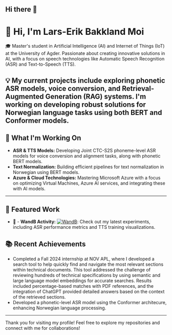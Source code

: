 ## Hi there 👋

# 👋 Hi, I'm Lars-Erik Bakkland Moi

🎓 Master's student in Artificial Intelligence (AI) and Internet of Things (IoT) at the University of Agder. Passionate about creating innovative solutions in AI, with a focus on speech technologies like Automatic Speech Recognition (ASR) and Text-to-Speech (TTS).

💡 My current projects include exploring phonetic ASR models, voice conversion, and Retrieval-Augmented Generation (RAG) systems. I'm working on developing robust solutions for Norwegian language tasks using both BERT and Conformer models.
---

## 🔭 What I'm Working On

- **ASR & TTS Models:** Developing Joint CTC-S2S phoneme-level ASR models for voice conversion and alignment tasks, along with phonetic BERT models.
- **Text Normalization:** Building efficient pipelines for text normalization in Norwegian using BERT models.
- **Azure & Cloud Technologies:** Mastering Microsoft Azure with a focus on optimizing Virtual Machines, Azure AI services, and integrating these with AI models.
---

## 🌟 Featured Work
- 🧪 - **WandB Activity:** [![WandB](https://img.shields.io/badge/WandB-View%20Profile-blue)](https://wandb.ai/lemoi18): Check out my latest experiments, including ASR performance metrics and TTS training visualizations.
## 📚 Recent Achievements

- Completed a Fall 2024 internship at NOV APL, where I developed a search tool to help quickly find and navigate the most relevant sections within technical documents. This tool addressed the challenge of reviewing hundreds of technical specifications by using semantic and large language model embeddings for accurate searches. Results included percentage-based matches with PDF references, and the integration of ChatGPT provided detailed answers based on the context of the retrieved sections.
- Developed a phonetic-level ASR model using the Conformer architecure, enhancing Norwegian language processing.
---

Thank you for visiting my profile! Feel free to explore my repositories and connect with me for collaborations!



<!--
**lemoi18/lemoi18** is a ✨ _special_ ✨ repository because its `README.md` (this file) appears on your GitHub profile.

Here are some ideas to get you started:

- 🔭 I’m currently working on ...
- 🌱 I’m currently learning ...
- 👯 I’m looking to collaborate on ...
- 🤔 I’m looking for help with ...
- 💬 Ask me about ...
- 📫 How to reach me: ...
- 😄 Pronouns: ...
- ⚡ Fun fact: ...
-->
